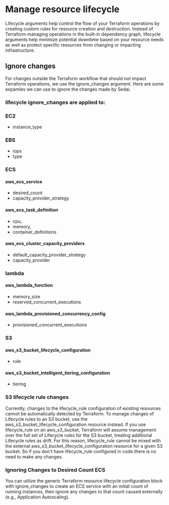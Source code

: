 # Manage resource lifecycle
Lifecycle arguments help control the flow of your Terraform operations by creating custom rules for resource creation and destruction. Instead of Terraform managing operations in the built-in dependency graph, lifecycle arguments help minimize potential downtime based on your resource needs as well as protect specific resources from changing or impacting infrastructure.
## Ignore changes
For changes outside the Terraform workflow that should not impact Terraform operations, we use the ignore_changes argument. Here are some expamles we can use to ignore the changes made by Sedai.

### lifecycle ignore_changes are applied to:
### EC2
* instance_type

### EBS
* iops
* type

### ECS
####  aws_ecs_service
* desired_count
* capacity_provider_strategy

#### aws_ecs_task_definition
*  cpu,
*  memory,
*  container_definitions
#### aws_ecs_cluster_capacity_providers
* default_capacity_provider_strategy
* capacity_provider

### lambda
#### aws_lambda_function
* memory_size
* reserved_concurrent_executions
####   aws_lambda_provisioned_concurrency_config
* provisioned_concurrent_executions

### S3
#### aws_s3_bucket_lifecycle_configuration
* rule
#### aws_s3_bucket_intelligent_tiering_configuration
* tiering

### S3 lifecycle rule changes
Currently, changes to the lifecycle_rule configuration of existing resources cannot be automatically detected by Terraform. To manage changes of Lifecycle rules to an S3 bucket, use the aws_s3_bucket_lifecycle_configuration resource instead. If you use lifecycle_rule on an aws_s3_bucket, Terraform will assume management over the full set of Lifecycle rules for the S3 bucket, treating additional Lifecycle rules as drift. For this reason, lifecycle_rule cannot be mixed with the external aws_s3_bucket_lifecycle_configuration resource for a given S3 bucket. So if you don't have lifecycle_rule  configured in code there is no need to make any changes.

### Ignoring Changes to Desired Count ECS
You can utilize the generic Terraform resource lifecycle configuration block with ignore_changes to create an ECS service with an initial count of running instances, then ignore any changes to that count caused externally (e.g., Application Autoscaling).

